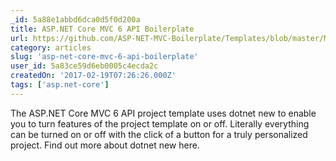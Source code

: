 ```yaml
---
_id: 5a88e1abbd6dca0d5f0d200a
title: ASP.NET Core MVC 6 API Boilerplate
url: https://github.com/ASP-NET-MVC-Boilerplate/Templates/blob/master/MVC%206%20API.md
category: articles
slug: 'asp-net-core-mvc-6-api-boilerplate'
user_id: 5a83ce59d6eb0005c4ecda2c
createdOn: '2017-02-19T07:26:26.000Z'
tags: ['asp.net-core']
---
```


The ASP.NET Core MVC 6 API project template uses dotnet new to enable you to turn features of the project template on or off. Literally everything can be turned on or off with the click of a button for a truly personalized project. Find out more about dotnet new here.
